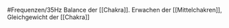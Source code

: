 #Frequenzen/35Hz
Balance der [[Chakra]].
Erwachen der [[Mittelchakren]], Gleichgewicht der [[Chakra]]